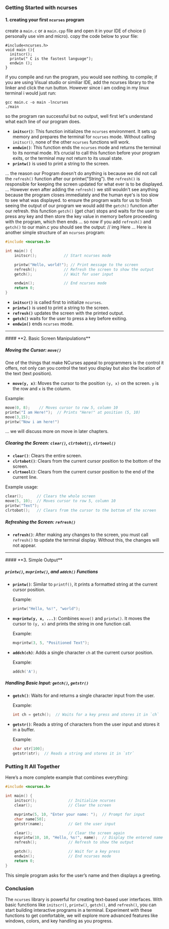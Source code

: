 ### **Getting Started with ncurses**

#### **1. creating your first `ncurses` program**
create a `main.c` or a `main.cpp` file and open it in your IDE of choice (i personally use vim and micro). copy the code below to your file:
```
#include<ncurses.h>
void main (){
  initscr();
  printw(" C is the fastest language");
  endwin ();
}
```
if you compile and run the program, you would see nothing. 
to compile; if you are using Visual studio or similiar IDE, add the ncurses library to the linker and click the run button. However since i am coding in my linux terminal i would just run:
```
gcc main.c -o main -lncurses
./main
```
so the program ran successful but no output, well first let's understand what each line of our program does.
- **`initscr()`**: This function initializes the `ncurses` environment. It sets up memory and prepares the terminal for `ncurses` mode. Without calling `initscr()`, none of the other `ncurses` functions will work.
- **`endwin()`**: This function ends the `ncurses` mode and returns the terminal to its normal mode. It’s crucial to call this function before your program exits, or the terminal may not return to its usual state.
- **`printw()`** is used to print a string to the screen.

...
the reason our Program doesn't do anything is because we did not call the `refresh()` function after our printw("String"). the `refresh()` is responsible for keeping the screen updated for what ever is to be displayed.
... However even after adding the `refresh()` we still wouldn't see anything because the program closes immediately and the human eye's is too slow to see what was displayed.
to ensure the program waits for us to finish seeing the output of our program we would add the `getch()` function after our refresh. this function `getch()` (get char) stops and waits for the user to press any key and then store the key value in memory before proceeding with the program, which then ends
... so now if you add `refresh()` and `getch()` to our main.c you should see the output:
// img Here
...
Here is another simple structure of an `ncurses` program:

```c
#include <ncurses.h>

int main() {
    initscr();            // Start ncurses mode

    printw("Hello, world!"); // Print message to the screen
    refresh();            // Refresh the screen to show the output
    getch();              // Wait for user input

    endwin();             // End ncurses mode
    return 0;
}
```

- **`initscr()`** is called first to initialize `ncurses`.
- **`printw()`** is used to print a string to the screen.
- **`refresh()`** updates the screen with the printed output.
- **`getch()`** waits for the user to press a key before exiting.
- **`endwin()`** ends `ncurses` mode.
<hr>
#### **2. Basic Screen Manipulations**


##### **Moving the Cursor: `move()`**

One of the things that make NCurses appeal to programmers is the control it
offers, not only can you control the text you display but also the location of the text (text position).
- **`move(y, x)`**: Moves the cursor to the position `(y, x)` on the screen. `y` is the row and `x` is the column.

Example:

```c
move(0, 8);    // Moves cursor to row 5, column 10
printw("I am Here!");  // Prints "Here!" at position (5, 10)
move(3,15);
printw("Now i am here!")
```
... we will discuss more on move in later chapters.
##### **Clearing the Screen: `clear()`, `clrtobot()`, `clrtoeol()`**

- **`clear()`**: Clears the entire screen.
- **`clrtobot()`**: Clears from the current cursor position to the bottom of the screen.
- **`clrtoeol()`**: Clears from the current cursor position to the end of the current line.

Example usage:

```c
clear();      // Clears the whole screen
move(5, 10);  // Moves cursor to row 5, column 10
printw("Text");
clrtobot();   // Clears from the cursor to the bottom of the screen
```

##### **Refreshing the Screen: `refresh()`**

- **`refresh()`**: After making any changes to the screen, you must call `refresh()` to update the terminal display. Without this, the changes will not appear.

<hr>
#### **3. Simple Output**

##### **`printw()`, `mvprintw()`, and `addch()` Functions**

- **`printw()`**: Similar to `printf()`, it prints a formatted string at the current cursor position.
  
  Example:
  ```c
  printw("Hello, %s!", "world");
  ```

- **`mvprintw(y, x, ...)`**: Combines `move()` and `printw()`. It moves the cursor to `(y, x)` and prints the string in one function call.
  
  Example:
  ```c
  mvprintw(3, 5, "Positioned Text");
  ```

- **`addch(ch)`**: Adds a single character `ch` at the current cursor position.
  
  Example:
  ```c
  addch('A');
  ```

##### **Handling Basic Input: `getch()`, `getstr()`**

- **`getch()`**: Waits for and returns a single character input from the user.

  Example:
  ```c
  int ch = getch();  // Waits for a key press and stores it in `ch`
  ```

- **`getstr()`**: Reads a string of characters from the user input and stores it in a buffer.

  Example:
  ```c
  char str[100];
  getstr(str);  // Reads a string and stores it in `str`
  ```

### **Putting It All Together**

Here’s a more complete example that combines everything:

```c
#include <ncurses.h>

int main() {
    initscr();              // Initialize ncurses
    clear();                // Clear the screen

    mvprintw(5, 10, "Enter your name: ");  // Prompt for input
    char name[50];
    getstr(name);           // Get the user input

    clear();                // Clear the screen again
    mvprintw(10, 10, "Hello, %s!", name);  // Display the entered name
    refresh();              // Refresh to show the output

    getch();                // Wait for a key press
    endwin();               // End ncurses mode
    return 0;
}
```

This simple program asks for the user’s name and then displays a greeting.

### **Conclusion**

The `ncurses` library is powerful for creating text-based user interfaces. With basic functions like `initscr()`, `printw()`, `getch()`, and `refresh()`, you can start building interactive programs in a terminal. Experiment with these functions to get comfortable, we will explore more advanced features like windows, colors, and key handling as you progress.
